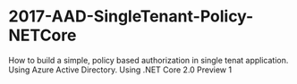 # 2017-AAD-SingleTenant-Policy-NETCore
How to build a simple, policy based authorization in single tenat application. Using Azure Active Directory. Using .NET Core 2.0 Preview 1
